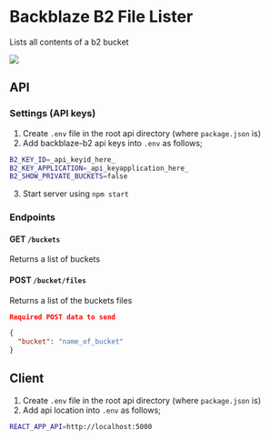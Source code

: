 # Backblaze B2 File Lister

Lists all contents of a b2 bucket

![](https://travis-ci.org/hmerritt/b2lister.svg?branch=master)

## API

### Settings (API keys)

1. Create `.env` file in the root api directory (where `package.json` is)
2. Add backblaze-b2 api keys into `.env` as follows;

```bash
B2_KEY_ID=_api_keyid_here_
B2_KEY_APPLICATION=_api_keyapplication_here_
B2_SHOW_PRIVATE_BUCKETS=false
```

3. Start server using `npm start`

### Endpoints

#### GET `/buckets`

Returns a list of buckets

#### POST `/bucket/files`

Returns a list of the buckets files

```json
Required POST data to send

{
  "bucket": "name_of_bucket"
}
```

## Client

1. Create `.env` file in the root api directory (where `package.json` is)
2. Add api location into `.env` as follows;

```bash
REACT_APP_API=http://localhost:5000
```
